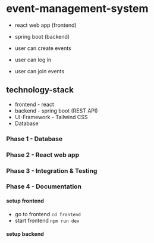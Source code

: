 # event-management-system
- react web app (frontend)
- spring boot (backend)

- user can create events
- user can log in
- user can join events

## technology-stack
- frontend - react
- backend - spring boot (REST API)
- UI-Framework - Tailwind CSS
- Database

### Phase 1 - Database

### Phase 2 - React web app

### Phase 3 - Integration & Testing


### Phase 4 - Documentation

#### setup frontend
- go to frontend `cd frontend`
- start frontend `npm run dev`


#### setup backend